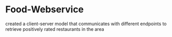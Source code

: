 # Food-Webservice
created a client-server model that communicates with different endpoints to retrieve positively rated restaurants in the area
